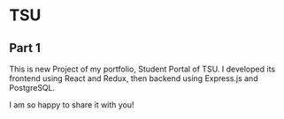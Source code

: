 # TSU

## Part 1
 This is new Project of my portfolio, Student Portal of TSU. I developed its frontend using React and Redux, then backend using Express.js and PostgreSQL. 


I am so happy to share it with you!
